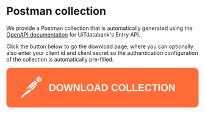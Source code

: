 # Postman collection

We provide a Postman collection that is automatically generated using the [OpenAPI documentation](openapi.md) for UiTdatabank's Entry API. 

Click the button below to go the download page, where you can optionally also enter your client id and client secret so the authentication configuration of the collection is automatically pre-filled.

<!-- focus: false -->

[![Download postman collection](https://raw.githubusercontent.com/cultuurnet/apidocs/main/assets/postman-button.svg)](https://postman.publiq.be/?api=udb-entry)
